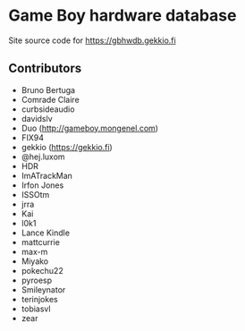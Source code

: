 # Game Boy hardware database

Site source code for https://gbhwdb.gekkio.fi

## Contributors

* Bruno Bertuga
* Comrade Claire
* curbsideaudio
* davidslv
* Duo (http://gameboy.mongenel.com)
* FIX94
* gekkio (https://gekkio.fi)
* @hej.luxom
* HDR
* ImATrackMan
* Irfon Jones
* ISSOtm
* jrra
* Kai
* l0k1
* Lance Kindle
* mattcurrie
* max-m
* Miyako
* pokechu22
* pyroesp
* Smileynator
* terinjokes
* tobiasvl
* zear
